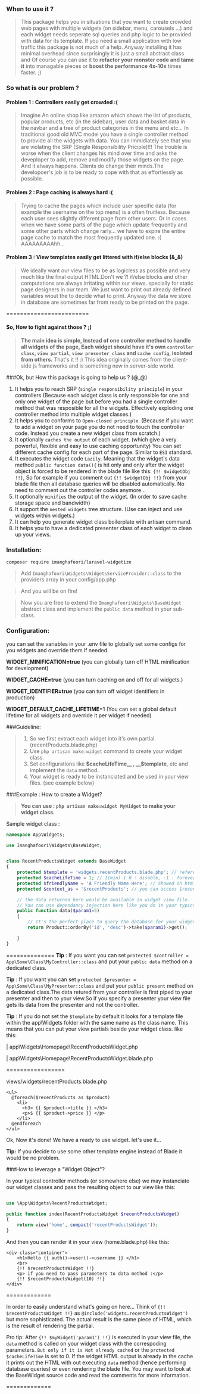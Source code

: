 
### When to use it ?

>This package helps you in situations that you want to create crowded web pages with multiple widgets (on sidebar, menu, carousels ...) and each widget needs seperate sql queries and php logic to be provided with data for its template. If you need a small application with low traffic this package is not much of a help. Anyway installing it has minimal overhead since surprisingly it is just a small abstract class and Of course you can use it to __refactor your monster code and tame it__ into managable pieces or __boost the performance 4x-10x__ times faster. ;)



### So what is our problem ?
#### Problem 1 : Controllers easily get crowded :(
>Imagine An online shop like amazon which shows the list of products, popular products, etc (in the sidebar), user data and basket data in the navbar and a tree of product categories in the menu and etc... In traditional good old MVC model you have a single controller method to provide all the widgets with data. You can immidiately see that you are violating the SRP (Single Responsibility Priciple)!!! The trouble is worse when the client changes his mind over time and asks the deveploper to add, remove and modify those widgets on the page. And it always happens. Clients do change their minds.The developoer's job is to be ready to cope with that as effortlessly as possible.

#### Problem 2 : Page caching is always hard :( 
>Trying to cache the pages which include user specific data (for example the username on the top menu) is a often fruitless. Because each user sees slightly different page from other users. Or in cases when we have some parts of the page which update frequently and some other parts which change rarly... we have to expire the entire page cache to match the most frequently updated one. :(
AAAAAAAAAhh...


#### Problem 3 : View templates easily get littered with if/else blocks (&_&)
>We ideally want our view files to be as logicless as possible and very much like the final output HTML.Don't we ?! if/else blocks and other computations are always irritating within our views. specially for static page designers in our team. We just want to print out already defined variables wiout the to decide what to print. Anyway the data we store in database are sometimes far from ready to be printed on the page.

========================

#### So, How to fight against those ? ;(
>__The main idea is simple, Instead of one controller method to handle all widgets of the page, Each widget should have it's own `controller class`, `view partial`, `view presenter class` and `cache config`, isolated from others.__
>That's it !! :)
>This idea originally comes from the client-side js frameworks and is something new in server-side world.

###Ok, but How this package is going to help us ? (@_@)

1. It helps you to reach SRP (`single responsibility principle`) in your controllers (Because each widget class is only responsible for one and only one widget of the page but before you had a single controller method that was resposible for all the widgets. Effectively exploding one controller method into multiple widget classes.)
2. It helps you to conforms to `Open-closed principle`. (Because if you want to add a widget on your page you do not need to touch the controller code. Instead you create a new widget class from scratch.)
3. It optionally `caches the output` of each widget. (which give a very powerful, flexible and easy to use caching opportunity) You can set different cache config for each part of the page. Similar to `ESI` standard.
4. It executes the widget code `Lazily`. Meaning that the widget's data method `public function data(){` is hit only and only after the widget object is forced to be rendered in the blade file like this: `{!! $widgetObj !!}`, So for example if you comment out `{!! $widgetObj !!}` from your blade file then all database queries will be disabled automatically. No need to comment out the controller codes anymore...
5. It optionally `minifies` the output of the widget. (In order to save cache storage space and bandwidth)
6. It support the `nested widgets` tree structure. (Use can inject and use widgets within widgets.)
7. It can help you generate widget class boilerplate with artisan command. 
8. It helps you to have a dedicated presenter class of each widget to clean up your views.

### Installation:

`composer require imanghafoori/laravel-widgetize`

>Add `Imanghafoori\Widgets\WidgetsServiceProvider::class` to the providers array in your config/app.php

>And you will be on fire!

>Now you are free to extend the `Imanghafoori\Widgets\BaseWidget` abstract class and implement the `public data` method in your sub-class.

### Configuration:
you can set the variables in your .env file to globally set some configs for you widgets and override them if needed.

__WIDGET_MINIFICATION=true__ (you can globally turn off HTML minification for development)

__WIDGET_CACHE=true__ (you can turn caching on and off for all widgets.)

__WIDGET_IDENTIFIER=true__ (you can turn off widget identifiers in production)

__WIDGET_DEFAULT_CACHE_LIFETIME__=1 (You can set a global default lifetime for all widgets and override it per widget if needed)

###Guideline:

>1. So we first extract each widget into it's own partial. (recentProducts.blade.php)
>2. Use `php artisan make:widget` command to create your widget class.
>3. Set configurations like __$cacheLifeTime__ , __$template__, etc and implement the `data` method.
>4. Your widget is ready to be instanciated and be used in your view files. (see example below)



###Example : How to create a Widget?

>__You can use : `php artisan make:widget MyWidget` to make your widget class.__

Sample widget class :
```php
namespace App\Widgets;

use Imanghafoori\Widgets\BaseWidget;


class RecentProductsWidget extends BaseWidget
{
    protected $template = 'widgets.recentProducts.blade.php'; // referes to: views/widgets/recentProducts.blade.php
    protected $cacheLifeTime = 1; // 1(min) ( 0 : disable, -1 : forever)
    protected $friendlyName = 'A Friendly Name Here'; // Showed in html Comments
    protected $context_as = '$recentProducts'; // you can access $recentProducts in view file (default: $data)

    // The data returned here would be available in widget view file.
    // You can use dependancy injection here like you do in your typical controllers.
    public function data($param1=5)
    {
        // It's the perfect place to query the database for your widget...
        return Product::orderBy('id', 'desc')->take($param1)->get();

    }
}
```

==============
__Tip__ : If you want you can set `protected $controller = App\Some\Class\MyController::class` and put your `public data` method on a dedicated class.

__Tip__ : If you want you can set `protected $presenter = App\Some\Class\MyPresenter::class` and put your `public present` method on a dedicated class.The data retured from your controller is first piped to your presenter and then to your view.So if you specify a presenter your view file gets its data from the presenter and not the controller.

__Tip__ : If you do not set the `$template` by default it looks for a template file within the app\Widgets folder with the same name as the class name.
This means that you can put your view partials beside your widget class. like this:

| app\Widgets\Homepage\RecentProductsWidget.php

| app\Widgets\Homepage\RecentProductsWidget.blade.php

=================

views/widgets/recentProducts.blade.php

```blade
<ul>
  @foreach($recentProducts as $product)
    <li>
      <h3> {{ $product->title }} </h3>
      <p>$ {{ $product->price }} </p>
    </li>
  @endforeach
</ul>
```

Ok, Now it's done! We have a ready to use widget. let's use it...

__Tip:__ If you decide to use some other template engine instead of Blade it would be no problem.

###How to leverage a "Widget Object"?

In your typical controller methods (or somewhere else) we may instanciate our widget classes and pass the resulting object to our view like this:
```php

use \App\Widgets\RecentProductsWidget;

public function index(RecentProductsWidget $recentProductsWidget)
{
    return view('home', compact('recentProductsWidget'));
}
```

And then you can render it in your view (home.blade.php) like this:
```blade
<div class="container">
    <h1>Hello {{ auth()->user()->username }} </h1>
    <br>
    {!! $recentProductsWidget !!}
    <p> if you need to pass parameters to data method :</p>
    {!! $recentProductsWidget(10) !!}
</div>
```

=============

In order to easily understand what's going on here...
Think of `{!! $recentProductsWidget !!}` as `@include('widgets.recentProductsWidget')` but more sophisticated.
The actual result is the same piece of HTML, which is the result of rendering the partial.

Pro tip: After `{!! $myWidget('param1') !!}` is executed in your view file, the `data` method is called on your widget class with the correspoding parameters. `But only if it is Not already cached` or the `protected $cacheLifeTime` is set to 0.
If the widget HTML output is already in the cache it prints out the HTML with out executing `data` method (hence performing database queries) or even rendering the blade file.
You may want to look at the BaseWidget source code and read the comments for more information.

=============

